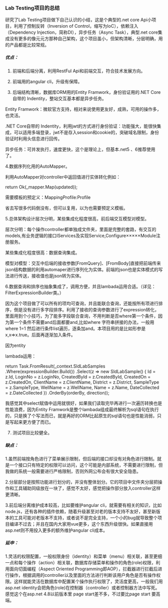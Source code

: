 ### Lab Testing项目的总结

研究了Lab Testing项目做下自己认识的小结，这是个典型的.net core Api小项目，利用了控制反转（Inversion of Control，缩写为IoC），依赖注入（Dependency Injection，简称DI），异步任务（Async Task），典型.net core集成没有更多的像元元方那种自己架构，这个项目虽小，但架构清晰，分层明确，用的产品都是比较常规。

##### 优点：

1. 前端和后端分离，利用RestFul Api和前端交互，符合技术发展方向。

2. 前端用的angular cli，升级有保障。

3. 后端结构清晰，数据库ORM用的Entity Framwork，身份验证用的.NET Core自带的 Indentity，整站交互基本都是异步任务。

Entity Framwork：微软官方支持，相对来说使用更友好，成熟，可用的操作多，也灵活。

.NET Core自带的 Indentity，利用jwt的方式进行身份验证：功能强大，能很快集成，可以适用多端登录，jwt不是存入session和cookie的，突破域名限制，身份验证时利用头信息进行回传。

异步任务：可并发执行，速度更快，这个是理论上，但基本.net5 、6推荐使用了。

4.数据序列化用的AutoMapper。

利用AutoMapper对controller中返回值进行实体转化例如：

return Ok(_mapper.Map<QualityControlResponse>(updated));

需要模板的预定义：MappingProfile:Profile

省去写很多代码倒没有，但可以复用，以为也需要预定义模板。

5.总体架构设计层次分明，某些集成化程度很高，前后端交互模型对模型。

层次分明：每个操作controller都单独成文件夹，里面是完整的套路，有交互的models,有业务逻辑的接口IServices及实现Service,Configure×××××Module注册服务。

某些集成化程度很高：数据查询集成。

模型对模型：交互中后端的接收参数[FromQuery]、[FromBody]直接把前端传来json结构数据的利用automaper进行序列化为实体。前端的json也是实体模式的写法进行传送，接收值也是json转为实体。

6.数据查询和排序也抽象集成了，调用方便，并且lambada运用合适。（详见：FilterExpressionBuilder类。）

因为这个项目做了可以所有的项均可查询，并且能联合查询，还能按所有项进行排序，倒是没有进行多字段排序。利用了接收的查询参数进行了expression转化，里面用到个小技巧，为了能多字段联合查询，不用判断是否where第一个条件，因为第一个条件不需要and后面都要and,比如where 字符串拼接的办法，一般用where 1=1 然后进行条件list遍历，逐条加and。本项目用的是比如形参是x,x=>x.true。后面再逐渐加入条件。

因为entity

lambada运用： 

return  Task.FromResult(_context.SldLabSamples
                .Where(expressionBuilder.Build())
                .Select(z => new SldLabSample()
                {
                    Id = z.Id,
                    LoginNo = z.LoginNo,
                    CreatedById = z.CreatedById,
                    CreatedOn = z.CreatedOn,
                    ClientName = z.ClientName,
                    District = z.District,
                    SampleType = z.SampleType,
                    WellName = z.WellName,
                    Name = z.Name,
                    DateCollected = z.DateCollected
                })
                .OrderBy(orderBy, direction));

我感觉其中select赋值中运用就很好，如果我们读取完毕再进行一次遍历转换也是性能浪费，因为Entity Framwork是整个lambada组成最终解析为sql语句在执行的，只是换了个写法而已，就是再好的ORM比起原生的sql语句也是性能消弱，只是写起来更方便了而已。

7. 测试项目比较健全。


##### 缺点：

1.虽然前端按角色进行了菜单展示限制，但后端的接口却没有对角色进行限制。就是一个接口只有特定的权限可以访问，这个可能是内部系统，不需要进行限制，但我做的系统一般需要进行严格限制，否则外网公布会有很大安全隐患。

2.分层部分是按照功能进行划分的，并没有整体划分。它的项目中文件夹分层把操作和工具辅助同级放在一块了，感觉不太好，感觉把操作部分放入controller这样更清晰。

3.前后端分离维护成本较高，比如要维护angular cli，就需要有相关的知识，比如node.js，还有各种的插件依赖，随着升级甚至对老的版本支持不友好，甚至新版本的工具可能对老版本不支持，或者说不是完全支持，一个小的bug就导致整个项目编译不过去；并且在国内大家用vue更多，这个东西升级很快。如果直接用asp.net则不用投入更多的额外维护angular cli成本。

##### 延申：

1.灵活的权限配置，一般权限身份（identity）和菜单（menu）相关联，甚至更细一点和每个操作（action）相关联，数据库存储菜单和操作的角色(role)权限，利用面向切面编程（Aspect Oriented Programming即AOP），拦截器进行拦截后进行操作，根据调用的controller以及里面的方法进行判断该用户角色是否有操作权限。这样就能灵活在数据库中配置某个操作执行权限了，灵活度更高，一般我们用asp.net identity会把角色(role)在控制器（controller）或者控制器方法中写死。感觉这个在asp.net 4.8以前版本里 page start差不多，不过要比page start 要高端。

